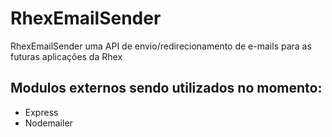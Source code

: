 # RhexEmailSender
RhexEmailSender uma API de envio/redirecionamento de e-mails para as futuras aplicações da Rhex

## Modulos externos sendo utilizados no momento:
 - Express
 - Nodemailer
